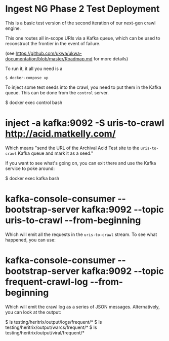 Ingest NG Phase 2 Test Deployment
=================================

This is a basic test version of the second iteration of our next-gen crawl engine.

This one routes all in-scope URIs via a Kafka queue, which can be used to reconstruct the frontier in the event of failure.

(see https://github.com/ukwa/ukwa-documentation/blob/master/Roadmap.md for more details)

To run it, it all you need is a 

    $ docker-compose up

To inject some test seeds into the crawl, you need to put them in the Kafka queue. This can be done from the `control` server.

   $ docker exec control bash
   # inject -a kafka:9092 -S uris-to-crawl http://acid.matkelly.com/

Which means "send the URL of the Archival Acid Test site to the `uris-to-crawl` Kafka queue and mark it as a seed."

If you want to see what's going on, you can exit there and use the Kafka service to poke around:

   $ docker exec kafka bash
   # kafka-console-consumer --bootstrap-server kafka:9092 --topic uris-to-crawl --from-beginning

Which will emit all the requests in the `uris-to-crawl` stream. To see what happened, you can use:

   # kafka-console-consumer --bootstrap-server kafka:9092 --topic frequent-crawl-log --from-beginning

Which will emit the crawl log as a series of JSON messages. Alternatively, you can look at the output:

   $ ls testing/heritrix/output/logs/frequent/*
   $ ls testing/heritrix/output/warcs/frequent/*
   $ ls testing/heritrix/output/viral/frequent/*


